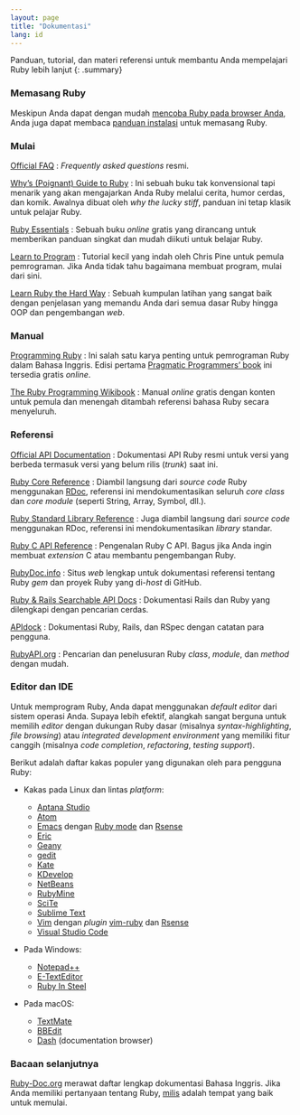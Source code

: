 ```yaml
---
layout: page
title: "Dokumentasi"
lang: id
---
```


Panduan, tutorial, dan materi referensi untuk membantu Anda mempelajari Ruby
lebih lanjut
{: .summary}

### Memasang Ruby

Meskipun Anda dapat dengan mudah [mencoba Ruby pada browser Anda][1], Anda juga
dapat membaca [panduan instalasi](installation/) untuk memasang Ruby.

### Mulai

[Official FAQ](/en/documentation/faq/)
: *Frequently asked questions* resmi.

[Why’s (Poignant) Guide to Ruby][5]
: Ini sebuah buku tak konvensional tapi menarik yang akan mengajarkan Anda Ruby
  melalui cerita, humor cerdas, dan komik. Awalnya dibuat oleh *why the lucky
  stiff*, panduan ini tetap klasik untuk pelajar Ruby.

[Ruby Essentials][7]
: Sebuah buku *online* gratis yang dirancang untuk memberikan
  panduan singkat dan mudah diikuti untuk belajar Ruby.

[Learn to Program][8]
: Tutorial kecil yang indah oleh Chris Pine untuk pemula pemrograman. Jika
  Anda tidak tahu bagaimana membuat program, mulai dari sini.

[Learn Ruby the Hard Way][38]
: Sebuah kumpulan latihan yang sangat baik dengan penjelasan yang memandu Anda
  dari semua dasar Ruby hingga OOP dan pengembangan *web*.

### Manual

[Programming Ruby][9]
: Ini salah satu karya penting untuk pemrograman Ruby dalam Bahasa Inggris.
  Edisi pertama [Pragmatic Programmers’ book][10] ini tersedia gratis *online*.

[The Ruby Programming Wikibook][12]
: Manual *online* gratis dengan konten untuk pemula dan menengah ditambah
  referensi bahasa Ruby secara menyeluruh.

### Referensi

[Official API Documentation][docs-rlo-en]
: Dokumentasi API Ruby resmi untuk versi yang berbeda termasuk versi yang
  belum rilis (*trunk*) saat ini.

[Ruby Core Reference][13]
: Diambil langsung dari *source code* Ruby menggunakan [RDoc][14],
  referensi ini mendokumentasikan seluruh *core class* dan *core module*
  (seperti String, Array, Symbol, dll.).

[Ruby Standard Library Reference][15]
: Juga diambil langsung dari *source code* menggunakan RDoc, referensi ini
  mendokumentasikan *library* standar.

[Ruby C API Reference][extensions]
: Pengenalan Ruby C API.
  Bagus jika Anda ingin membuat *extension* C
  atau membantu pengembangan Ruby.

[RubyDoc.info][16]
: Situs *web* lengkap untuk dokumentasi referensi tentang Ruby *gem* dan
  proyek Ruby yang di-*host* di GitHub.

[Ruby & Rails Searchable API Docs][17]
: Dokumentasi Rails dan Ruby yang dilengkapi dengan pencarian cerdas.

[APIdock][18]
: Dokumentasi Ruby, Rails, dan RSpec dengan catatan para pengguna.

[RubyAPI.org][rubyapi-org]
: Pencarian dan penelusuran Ruby *class*, *module*, dan *method* dengan mudah.

### Editor dan IDE

Untuk memprogram Ruby, Anda dapat menggunakan *default editor* dari sistem
operasi Anda. Supaya lebih efektif, alangkah sangat berguna untuk memilih
*editor* dengan dukungan Ruby dasar (misalnya
*syntax-highlighting*, *file browsing*) atau *integrated development environment*
yang memiliki fitur canggih (misalnya *code completion*, *refactoring*,
*testing support*).

Berikut adalah daftar kakas populer yang digunakan oleh para pengguna Ruby:

* Kakas pada Linux dan lintas *platform*:
  * [Aptana Studio][19]
  * [Atom][atom]
  * [Emacs][20] dengan [Ruby mode][21] dan [Rsense][22]
  * [Eric][eric]
  * [Geany][23]
  * [gedit][24]
  * [Kate][kate]
  * [KDevelop][kdevelop]
  * [NetBeans][36]
  * [RubyMine][27]
  * [SciTe][28]
  * [Sublime Text][37]
  * [Vim][25] dengan *plugin* [vim-ruby][26] dan [Rsense][22]
  * [Visual Studio Code][vscode]

* Pada Windows:
  * [Notepad++][29]
  * [E-TextEditor][30]
  * [Ruby In Steel][31]

* Pada macOS:
  * [TextMate][32]
  * [BBEdit][33]
  * [Dash][39] (documentation browser)

### Bacaan selanjutnya

[Ruby-Doc.org][34] merawat daftar lengkap dokumentasi Bahasa Inggris.
Jika Anda memiliki pertanyaan
tentang Ruby, [milis](/id/community/mailing-lists/)
adalah tempat yang baik untuk memulai.



[1]: https://try.ruby-lang.org/
[5]: https://poignant.guide
[7]: http://www.techotopia.com/index.php/Ruby_Essentials
[8]: http://pine.fm/LearnToProgram/
[9]: http://www.ruby-doc.org/docs/ProgrammingRuby/
[10]: http://pragmaticprogrammer.com/titles/ruby/index.html
[12]: http://en.wikibooks.org/wiki/Ruby_programming_language
[13]: http://www.ruby-doc.org/core
[14]: https://ruby.github.io/rdoc/
[15]: http://www.ruby-doc.org/stdlib
[extensions]: https://docs.ruby-lang.org/en/master/extension_rdoc.html
[16]: http://www.rubydoc.info/
[17]: http://rubydocs.org/
[18]: http://apidock.com/
[rubyapi-org]: https://rubyapi.org/
[19]: http://www.aptana.com/
[20]: http://www.gnu.org/software/emacs/
[21]: http://www.emacswiki.org/emacs/RubyMode
[22]: http://rsense.github.io/
[23]: http://www.geany.org/
[24]: http://projects.gnome.org/gedit/screenshots.html
[25]: http://www.vim.org/
[26]: https://github.com/vim-ruby/vim-ruby
[27]: http://www.jetbrains.com/ruby/
[28]: http://www.scintilla.org/SciTE.html
[29]: http://notepad-plus-plus.org/
[30]: http://www.e-texteditor.com/
[31]: http://www.sapphiresteel.com/
[32]: http://macromates.com/
[33]: https://www.barebones.com/products/bbedit/
[34]: http://ruby-doc.org
[36]: https://netbeans.org/
[37]: http://www.sublimetext.com/
[38]: https://learncodethehardway.org/ruby/
[39]: http://kapeli.com/dash
[docs-rlo-en]: https://docs.ruby-lang.org/en/
[atom]: https://atom.io/
[vscode]: https://code.visualstudio.com/
[eric]: https://eric-ide.python-projects.org/
[kdevelop]: https://www.kdevelop.org/
[kate]: https://kate-editor.org/
